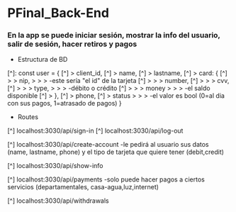 ﻿# PFinal_Back-End
### En la app se puede iniciar sesión, mostrar la info del usuario, salir de sesión, hacer retiros y pagos

* Estructura de BD

[^]: const user = {
[^] > client_id,
[^] > name,
[^] > lastname,
[^] > card: {
[^] > > nip,       > > >    -este sería "el id" de la tarjeta
[^] > > > number,
[^] > > > cvv,
[^] > > > type,    > > >    -débito o crédito
[^] > > > money    > > >    -el saldo disponible
[^] > },
[^] > phone,
[^] > status      > > >     -el valor es bool (0=al dia con sus pagos, 1=atrasado de pagos)
}



* Routes

[^] localhost:3030/api/sign-in
[^] localhost:3030/api/log-out

[^] localhost:3030/api/create-account  -le pedirá al usuario sus datos (name, lastname, phone) y el tipo de tarjeta que quiere tener (debit,credit)

[^] localhost:3030/api/show-info

[^] localhost:3030/api/payments    -solo puede hacer pagos a ciertos servicios (departamentales, casa-agua,luz,internet)

[^] localhost:3030/api/withdrawals
